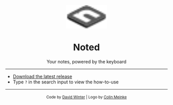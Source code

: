 <p align="center">
  <img src="./icon.svg" width="128" />
</p>

<h1 align="center">Noted</h1>

<p align="center">Your notes, powered by the keyboard</p>

***

* [Download the latest release](https://github.com/davidwinter/noted/releases/latest)
* Type `?` in the search input to view the how-to-use

***

<p align="center"><small>Code by <a href="/davidwinter">David Winter</a> | Logo by <a href="/colinmeinke">Colin Meinke</a></small></p>
